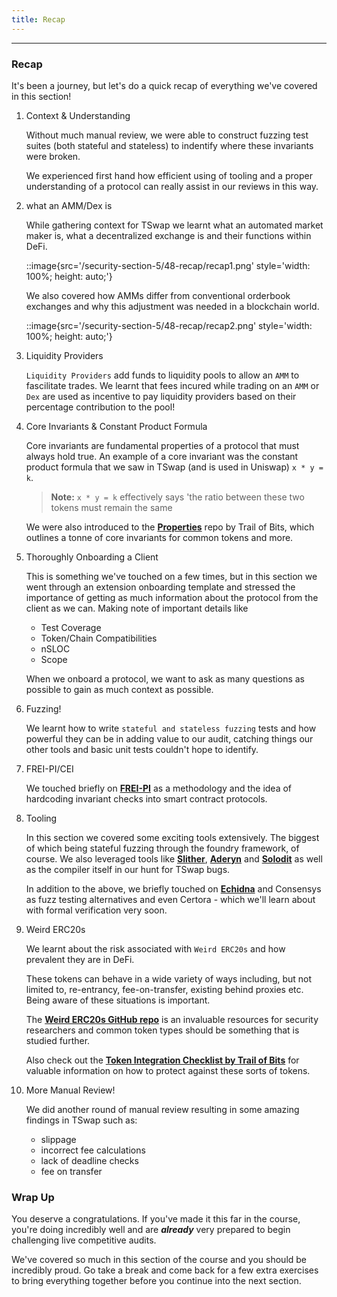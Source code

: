 ```yaml
---
title: Recap
---
```


---

### Recap

It's been a journey, but let's do a quick recap of everything we've covered in this section!

1. Context & Understanding

   Without much manual review, we were able to construct fuzzing test suites (both stateful and stateless) to indentify where these invariants were broken.

   We experienced first hand how efficient using of tooling and a proper understanding of a protocol can really assist in our reviews in this way.

2. what an AMM/Dex is

   While gathering context for TSwap we learnt what an automated market maker is, what a decentralized exchange is and their functions within DeFi.

   ::image{src='/security-section-5/48-recap/recap1.png' style='width: 100%; height: auto;'}

   We also covered how AMMs differ from conventional orderbook exchanges and why this adjustment was needed in a blockchain world.

   ::image{src='/security-section-5/48-recap/recap2.png' style='width: 100%; height: auto;'}

3. Liquidity Providers

   `Liquidity Providers` add funds to liquidity pools to allow an `AMM` to fascilitate trades. We learnt that fees incured while trading on an `AMM` or `Dex` are used as incentive to pay liquidity providers based on their percentage contribution to the pool!

4. Core Invariants & Constant Product Formula

   Core invariants are fundamental properties of a protocol that must always hold true. An example of a core invariant was the constant product formula that we saw in TSwap (and is used in Uniswap) `x * y = k`.

   > **Note:** `x * y = k` effectively says 'the ratio between these two tokens must remain the same

   We were also introduced to the [**Properties**](https://github.com/crytic/properties) repo by Trail of Bits, which outlines a tonne of core invariants for common tokens and more.

5. Thoroughly Onboarding a Client

   This is something we've touched on a few times, but in this section we went through an extension onboarding template and stressed the importance of getting as much information about the protocol from the client as we can. Making note of important details like

   - Test Coverage
   - Token/Chain Compatibilities
   - nSLOC
   - Scope

   When we onboard a protocol, we want to ask as many questions as possible to gain as much context as possible.

6. Fuzzing!

   We learnt how to write `stateful and stateless fuzzing` tests and how powerful they can be in adding value to our audit, catching things our other tools and basic unit tests couldn't hope to identify.

7. FREI-PI/CEI

   We touched briefly on [**FREI-PI**](https://www.nascent.xyz/idea/youre-writing-require-statements-wrong) as a methodology and the idea of hardcoding invariant checks into smart contract protocols.

8. Tooling

   In this section we covered some exciting tools extensively. The biggest of which being stateful fuzzing through the foundry framework, of course. We also leveraged tools like [**Slither**](https://github.com/crytic/slither), [**Aderyn**](https://github.com/Cyfrin/aderyn) and [**Solodit**](https://solodit.xyz/) as well as the compiler itself in our hunt for TSwap bugs.

   In addition to the above, we briefly touched on [**Echidna**](https://github.com/crytic/echidna) and Consensys as fuzz testing alternatives and even Certora - which we'll learn about with formal verification very soon.

9. Weird ERC20s

   We learnt about the risk associated with `Weird ERC20s` and how prevalent they are in DeFi.

   These tokens can behave in a wide variety of ways including, but not limited to, re-entrancy, fee-on-transfer, existing behind proxies etc. Being aware of these situations is important.

   The [**Weird ERC20s GitHub repo**](https://github.com/d-xo/weird-erc20) is an invaluable resources for security researchers and common token types should be something that is studied further.

   Also check out the [**Token Integration Checklist by Trail of Bits**](https://secure-contracts.com/development-guidelines/token_integration.html) for valuable information on how to protect against these sorts of tokens.

10. More Manual Review!

    We did another round of manual review resulting in some amazing findings in TSwap such as:

    - slippage
    - incorrect fee calculations
    - lack of deadline checks
    - fee on transfer

### Wrap Up

You deserve a congratulations. If you've made it this far in the course, you're doing incredibly well and are **_already_** very prepared to begin challenging live competitive audits.

We've covered so much in this section of the course and you should be incredibly proud. Go take a break and come back for a few extra exercises to bring everything together before you continue into the next section.
